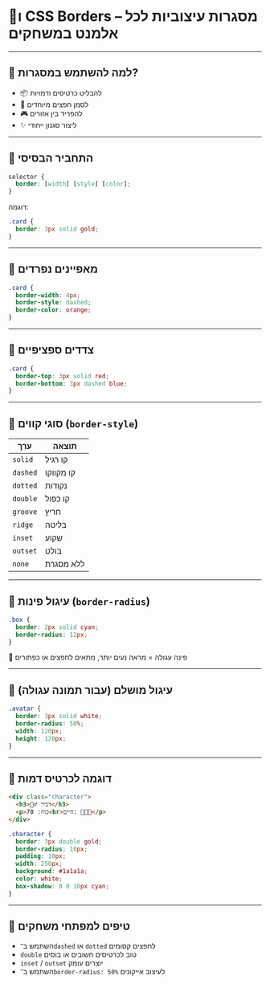 # 🧱ו CSS Borders – מסגרות עיצוביות לכל אלמנט במשחקים

---

## 🎯 למה להשתמש במסגרות?

- 📦 להבליט כרטיסים ודמויות
- 🧪 לסמן חפצים מיוחדים
- 🎮 להפריד בין אזורים
- ✨ ליצור סגנון ייחודי

---

## 🔹 התחביר הבסיסי

```css
selector {
  border: [width] [style] [color];
}
````

דוגמה:

```css
.card {
  border: 3px solid gold;
}
```

---

## 🔸 מאפיינים נפרדים

```css
.card {
  border-width: 4px;
  border-style: dashed;
  border-color: orange;
}
```

---

## 🔸 צדדים ספציפיים

```css
.card {
  border-top: 3px solid red;
  border-bottom: 3px dashed blue;
}
```

---

## 🧩 סוגי קווים (`border-style`)

| ערך      | תוצאה     |
| -------- | --------- |
| `solid`  | קו רגיל   |
| `dashed` | קו מקווקו |
| `dotted` | נקודות    |
| `double` | קו כפול   |
| `groove` | חריץ      |
| `ridge`  | בליטה     |
| `inset`  | שקוע      |
| `outset` | בולט      |
| `none`   | ללא מסגרת |

---

## 🔹 עיגול פינות (`border-radius`)

```css
.box {
  border: 2px solid cyan;
  border-radius: 12px;
}
```

🔸 פינה עגולה = מראה נעים יותר, מתאים לחפצים או כפתורים

---

## 🔸 עיגול מושלם (עבור תמונה עגולה)

```css
.avatar {
  border: 3px solid white;
  border-radius: 50%;
  width: 120px;
  height: 120px;
}
```

---

## 🎨 דוגמה לכרטיס דמות

```html
<div class="character">
  <h3>🧙‍♂️ דביר</h3>
  <p>כוח: 70<br>חיים: 💖💖💖</p>
</div>
```

```css
.character {
  border: 3px double gold;
  border-radius: 10px;
  padding: 10px;
  width: 250px;
  background: #1a1a1a;
  color: white;
  box-shadow: 0 0 10px cyan;
}
```

---

## 🧠 טיפים למפתחי משחקים

* השתמש ב־`dashed` או `dotted` לחפצים קסומים
* `double` טוב לכרטיסים חשובים או בוסים
* `inset` / `outset` יוצרים עומק
* השתמש ב־`border-radius: 50%` לעיצוב אייקונים
